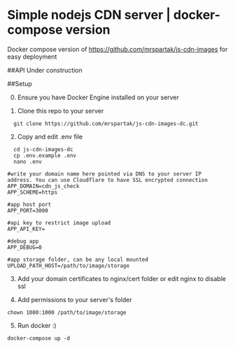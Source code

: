 # Simple nodejs CDN server | docker-compose version
Docker compose version of https://github.com/mrspartak/js-cdn-images for easy deployment

##API
Under construction

##Setup

0. Ensure you have Docker Engine installed on your server

1. Clone this repo to your server
```
  git clone https://github.com/mrspartak/js-cdn-images-dc.git
```

2. Copy and edit .env file
```
  cd js-cdn-images-dc
  cp .env.example .env
  nano .env
```

```
#write your domain name here pointed via DNS to your server IP address. You can use Cloudflare to have SSL encrypted connection
APP_DOMAIN=cdn_js_check
APP_SCHEME=https

#app host port
APP_PORT=3000 

#api key to restrict image upload
APP_API_KEY=

#debug app
APP_DEBUG=0

#app storage folder, can be any local mounted
UPLOAD_PATH_HOST=/path/to/image/storage
```

3. Add your domain certificates to nginx/cert folder or edit nginx to disable ssl

4. Add permissions to your server's folder
```
chown 1000:1000 /path/to/image/storage
```

5. Run docker :)
```
docker-compose up -d
```